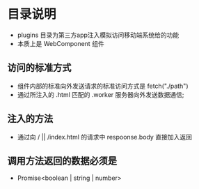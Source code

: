 # 目录说明
- plugins 目录为第三方app注入模拟访问移动端系统给的功能
- 本质上是 WebComponent 组件


## 访问的标准方式
- 组件内部的标准向外发送请求的标准访问方式是 fetch("./path")
- 通过所注入的 .html 匹配的 .worker 服务器向外发送数据通信;

## 注入的方法
- 通过向 / || /index.html 的请求中 respoonse.body 直接加入返回


## 调用方法返回的数据必须是 
- Promise<boolean | string | number>

 